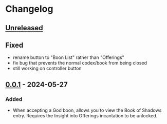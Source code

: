 # Changelog

## [Unreleased]

## Fixed
- rename button to "Boon List" rather than "Offerings"
- fix bug that prevents the normal codex/book from being closed
- still working on controller button

## [0.0.1] - 2024-05-27

### Added

- When accepting a God boon, allows you to view the Book of Shadows entry. Requires the Insight into Offerings incantation to be unlocked.

[unreleased]: https://github.com/The-Black-Lodge/JowdayBookDuringBoonSelect/compare/0.0.1...HEAD
[0.0.1]: https://github.com/The-Black-Lodge/JowdayBookDuringBoonSelect/compare/0c7209d7caa7021da000c656634baa3ed9e10b14...0.0.1
